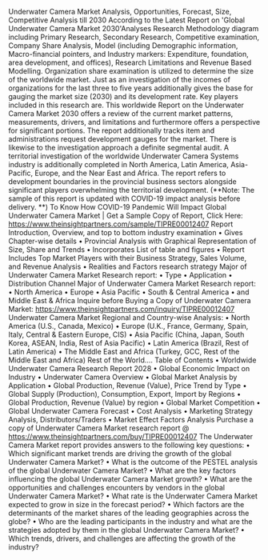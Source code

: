 
Underwater Camera Market Analysis, Opportunities, Forecast, Size, Competitive Analysis till 2030
According to the Latest Report on 'Global Underwater Camera Market 2030'Analyses Research Methodology diagram including Primary Research, Secondary Research, Competitive examination, Company Share Analysis, Model (including Demographic information, Macro-financial pointers, and Industry markers: Expenditure, foundation, area development, and offices), Research Limitations and Revenue Based Modelling. Organization share examination is utilized to determine the size of the worldwide market. Just as an investigation of the incomes of organizations for the last three to five years additionally gives the base for gauging the market size (2030) and its development rate. Key players included in this research are.
This worldwide Report on the Underwater Camera Market 2030 offers a review of the current market patterns, measurements, drivers, and limitations and furthermore offers a perspective for significant portions. The report additionally tracks item and administrations request development gauges for the market. There is likewise to the investigation approach a definite segmental audit. A territorial investigation of the worldwide Underwater Camera Systems industry is additionally completed in North America, Latin America, Asia-Pacific, Europe, and the Near East and Africa. The report refers to development boundaries in the provincial business sectors alongside significant players overwhelming the territorial development. (**Note: The sample of this report is updated with COVID-19 impact analysis before delivery. **)
To Know How COVID-19 Pandemic Will Impact Global Underwater Camera Market | Get a Sample Copy of Report, Click Here:  https://www.theinsightpartners.com/sample/TIPRE00012407
Report Introduction, Overview, and top to bottom industry examination
•	Gives Chapter-wise details
•	Provincial Analysis with Graphical Representation of Size, Share and Trends
•	Incorporates List of table and figures
•	Report Includes Top Market Players with their Business Strategy, Sales Volume, and Revenue Analysis
•	Realities and Factors research strategy
Major of Underwater Camera Market Research report:
•	Type
•	Application
•	Distribution Channel
Major of Underwater Camera Market Research report:
•	North America
•	Europe
•	Asia Pacific
•	South & Central America
•	and Middle East & Africa
Inquire before Buying a Copy of Underwater Camera Market: https://www.theinsightpartners.com/inquiry/TIPRE00012407 
Underwater Camera Market Regional and Country-wise Analysis:
•	North America (U.S., Canada, Mexico)
•	Europe (U.K., France, Germany, Spain, Italy, Central & Eastern Europe, CIS)
•	Asia Pacific (China, Japan, South Korea, ASEAN, India, Rest of Asia Pacific)
•	Latin America (Brazil, Rest of Latin America)
•	The Middle East and Africa (Turkey, GCC, Rest of the Middle East and Africa)
Rest of the World….
Table of Contents
•	Worldwide Underwater Camera Research Report 2028
•	Global Economic Impact on Industry
•	Underwater Camera Overview
•	Global Market Analysis by Application
•	Global Production, Revenue (Value), Price Trend by Type
•	Global Supply (Production), Consumption, Export, Import by Regions
•	Global Production, Revenue (Value) by region
•	Global Market Competition
•	Global Underwater Camera Forecast
•	Cost Analysis
•	Marketing Strategy Analysis, Distributors/Traders
•	Market Effect Factors Analysis
Purchase a copy of Underwater Camera Market research report @  https://www.theinsightpartners.com/buy/TIPRE00012407
The Underwater Camera Market report provides answers to the following key questions:
•	Which significant market trends are driving the growth of the global Underwater Camera Market?
•	What is the outcome of the PESTEL analysis of the global Underwater Camera Market?
•	What are the key factors influencing the global Underwater Camera Market growth?
•	What are the opportunities and challenges encounters by vendors in the global Underwater Camera Market?
•	What rate is the Underwater Camera Market expected to grow in size in the forecast period?
•	Which factors are the determinants of the market shares of the leading geographies across the globe?
•	Who are the leading participants in the industry and what are the strategies adopted by them in the global Underwater Camera Market?
•	Which trends, drivers, and challenges are affecting the growth of the industry?
